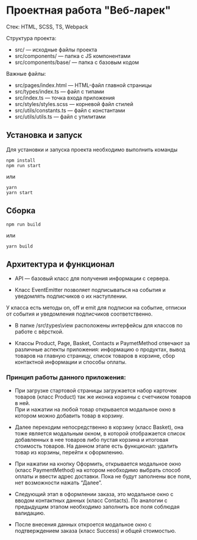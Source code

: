 # Проектная работа "Веб-ларек"

Стек: HTML, SCSS, TS, Webpack

Структура проекта:
- src/ — исходные файлы проекта
- src/components/ — папка с JS компонентами
- src/components/base/ — папка с базовым кодом

Важные файлы:
- src/pages/index.html — HTML-файл главной страницы
- src/types/index.ts — файл с типами
- src/index.ts — точка входа приложения
- src/styles/styles.scss — корневой файл стилей
- src/utils/constants.ts — файл с константами
- src/utils/utils.ts — файл с утилитами

## Установка и запуск
Для установки и запуска проекта необходимо выполнить команды

```
npm install
npm run start
```

или

```
yarn
yarn start
```
## Сборка

```
npm run build
```

или

```
yarn build
```

## Архитектура и функционал

* API — базовый класс для получения информации с сервера.
  
* Класс EventEmitter позволяет подписываться на события и уведомлять подписчиков о их наступлении.
  
У класса есть методы on, off и emit для подписки на событие, отписки от события и уведомления подписчиков соответственно. 
* В папке /src\types\view расположены интерфейсы для классов по работе с вёрсткой.
  
* Классы Product, Page, Basket, Contacts и PaymetMethod отвечают за различные аспекты приложения: 
информацию о продуктах, вывод товаров на главную страницу, список товаров в корзине, сбор контактной информации и способы оплаты. 

### Принцип работы данного приложения: 

* При загрузке стартовой страницы загружается набор карточек товаров (класс Product) так же иконка корзины с счетчиком товаров в ней.  
При и нажатии на любой товар открывается модальное окно в котором можно добавить товар в корзину.

* Далее переходим непосредственно в корзину (класс Basket), она тоже является модальным окном,  в которой отображается список 
добавленных в нее товаров либо пустая корзина и итоговая стоимость товаров. На данном этапе есть функционал: 
удалить товар из корзины, перейти к оформлению.

* При нажатии на кнопку Оформить, открывается модальное окно (класс PaymentMethod) на котором необходимо выбрать 
способ оплаты и ввести адрес доставки. Пока не будут заполнены все поля, нет возможности нажать “Далее”.
 
* Следующий этап в оформлении заказа, это модальное окно с вводом контактных данных (класс Contacts). 
По аналогии с предыдущим этапом необходимо заполнить все поля соблюдая валидацию.

* После внесения данных откроется модальное окно с подтверждением заказа (класс Success) и общей стоимостью. 
